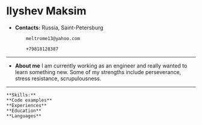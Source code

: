 # Ilyshev Maksim

-   **Contacts:**
    Russia, Saint-Petersburg

            meltrome13@yahoo.com

            +79818128387

---

-   **About me**
    I am currently working as an engineer and really wanted to learn something new. Some of my strengths include perseverance, stress resistance, scrupulousness.

---

    **Skills:**
    **Code examples**
    **Experiences**
    **Education**
    **Languages**

